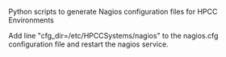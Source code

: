 Python scripts to generate Nagios configuration files for HPCC Environments

Add line "cfg_dir=/etc/HPCCSystems/nagios" to the nagios.cfg configuration file and restart the nagios service. 
